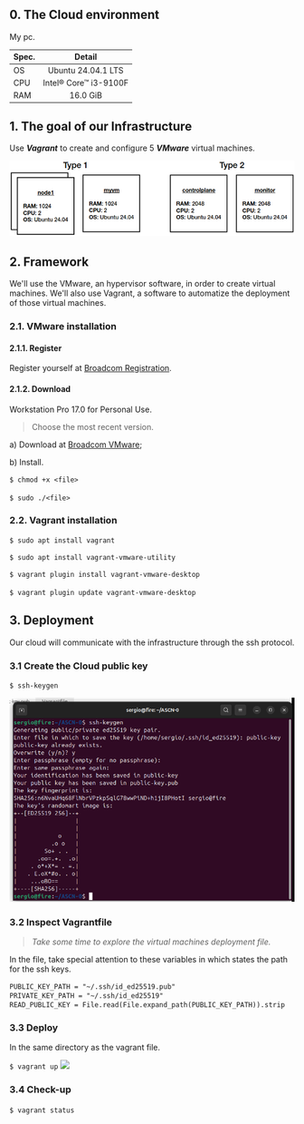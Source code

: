 ## 0. The Cloud environment
My pc.

| Spec. |        Detail         |
| :---  |        :---:          |
| OS    | Ubuntu 24.04.1 LTS    |
| CPU   | Intel® Core™ i3-9100F |
| RAM   | 16.0 GiB              |

## 1. The goal of our Infrastructure
Use ***Vagrant*** to create and configure 5 ***VMware*** virtual machines.

![](assets/media/diagrams/goal_0.png)

## 2. Framework
We'll use the VMware, an hypervisor software, in order to create virtual machines. We'll also use Vagrant, a software to automatize the deployment of those virtual machines.
### 2.1. VMware installation
#### 2.1.1. Register
Register yourself at [Broadcom Registration](https://profile.broadcom.com/web/registration).

#### 2.1.2. Download
Workstation Pro 17.0 for Personal Use.
> Choose the most recent version.

a) Download at [Broadcom VMware](https://support.broadcom.com/group/ecx/productdownloads?subfamily=VMware+Workstation+Pro);

b) Install.

```
$ chmod +x <file>

$ sudo ./<file>
```


### 2.2. Vagrant installation
```
$ sudo apt install vagrant
```

```
$ sudo apt install vagrant-vmware-utility
```

```
$ vagrant plugin install vagrant-vmware-desktop

$ vagrant plugin update vagrant-vmware-desktop
```

## 3. Deployment
Our cloud will communicate with the infrastructure through the ssh protocol.
### 3.1 Create the Cloud public key
```
$ ssh-keygen
```

<img src=assets/media/showcase/ssh_key.png width=720>

### 3.2 Inspect Vagrantfile
> *Take some time to explore the virtual machines deployment file.*

In the file, take special attention to these variables in which states the path for the ssh keys.
```
PUBLIC_KEY_PATH = "~/.ssh/id_ed25519.pub"
PRIVATE_KEY_PATH = "~/.ssh/id_ed25519"
READ_PUBLIC_KEY = File.read(File.expand_path(PUBLIC_KEY_PATH)).strip
```

### 3.3 Deploy
In the same directory as the vagrant file.

```$ vagrant up```
<img src="media/diagrams/infrastructure.png">

### 3.4 Check-up
```$ vagrant status```


